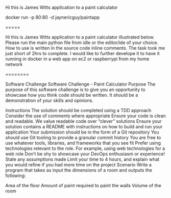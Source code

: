Hi this is James Witts application to a paint calculator

docker run -p 80:80 -d jaynericguy/paintapp

=====

Hi this is James Witts application to a paint calculator illustrated below.
Please run the main python file from idle or the editor/ide of your choice.
How to use is written in the source code inline comments.
The task took me just short of 2hrs to complete. I would like to further develope it to have it running 
in docker in a web app on ec2 or raspberrypi from my home network

========

Software Challenge
Software Challenge - Paint Calculator
Purpose
The purpose of this software challenge is to give you an opportunity to showcase how you think code should be written. It should be a demonstration of your skills and opinions.

Instructions
The solution should be completed using a TDD approach
Consider the use of comments where appropriate
Ensure your code is clean and readable. We value readable code over “clever” solutions
Ensure your solution contains a README with instructions on how to build and run your application
Your submission should be in the form of a Git repository
You should use Git tooling to provide a granular commit history
You are free to use whatever tools, libraries, and frameworks that you see fit
Prefer using technologies relevant to the role. For example, using web technologies for a web role
Don’t be shy to showcase your DevOps enthusiasm or experience!
State any assumptions made
Limit your time to 4 hours, and explain what you would refine if you had more time on the project
Scenario
Write a program that takes as input the dimensions of a room and outputs the following:

Area of the floor
Amount of paint required to paint the walls
Volume of the room